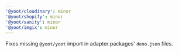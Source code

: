 ```yaml
---
'@yoot/cloudinary': minor
'@yoot/shopify': minor
'@yoot/sanity': minor
'@yoot/imgix': minor
---
```


Fixes missing `@yoot/yoot` import in adapter packages' `deno.json` files.
